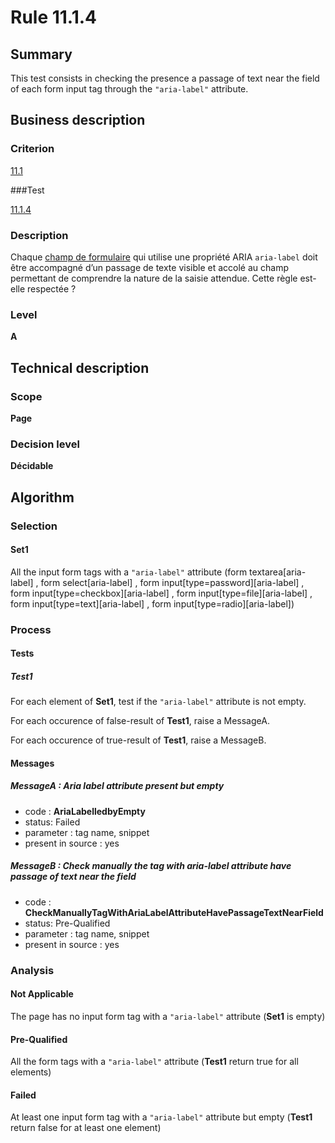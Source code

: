 # Rule 11.1.4

## Summary

This test consists in checking the presence a passage of text near the field of each form input tag through the `"aria-label"` attribute.

## Business description

### Criterion

[11.1](http://references.modernisation.gouv.fr/rgaa/criteres.html#crit-11-1)

###Test

[11.1.4](http://references.modernisation.gouv.fr/rgaa/criteres.html#test-11-1-4)

### Description

Chaque <a href="http://references.modernisation.gouv.fr/rgaa/glossaire.html#champ-de-saisie-de-formulaire">champ de formulaire</a> qui utilise une propri&eacute;t&eacute; ARIA `aria-label` doit &ecirc;tre accompagn&eacute; d’un passage de texte visible et accol&eacute; au champ permettant de comprendre la nature de la saisie attendue. Cette r&egrave;gle est-elle respect&eacute;e ?

### Level

**A**

## Technical description

### Scope

**Page**

### Decision level

**Décidable**

## Algorithm

### Selection
 
#### Set1

All the input form tags with a `"aria-label"` attribute (form textarea[aria-label] , form select[aria-label] , form input[type=password][aria-label] , form input[type=checkbox][aria-label] , form input[type=file][aria-label] , form input[type=text][aria-label] , form input[type=radio][aria-label])

### Process

#### Tests

##### Test1

For each element of **Set1**, test if the `"aria-label"` attribute is not empty.

For each occurence of false-result of **Test1**, raise a MessageA.

For each occurence of true-result of **Test1**, raise a MessageB.

#### Messages 

##### MessageA : Aria label attribute present but empty

- code : **AriaLabelledbyEmpty**
- status: Failed
- parameter : tag name, snippet
- present in source : yes

##### MessageB : Check manually the tag with aria-label attribute have passage of text near the field

- code : **CheckManuallyTagWithAriaLabelAttributeHavePassageTextNearField**
- status: Pre-Qualified
- parameter : tag name, snippet
- present in source : yes

### Analysis

#### Not Applicable

The page has no input form tag with a `"aria-label"` attribute (**Set1** is empty)

#### Pre-Qualified

All the form tags with a `"aria-label"` attribute (**Test1** return true for all elements)

#### Failed

At least one input form tag with a `"aria-label"` attribute but empty (**Test1** return false for at least one element)

